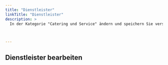 ```yaml
---
title: "Dienstleister"
linkTitle: "Dienstleister"
description: >
  In der Kategorie "Catering und Service" ändern und speichern Sie verschiedene Dienstleister dessen Anhebote z.B. für das Catering oder die Bestuhlung in Räumen.
 


---
```

## Dienstleister bearbeiten

